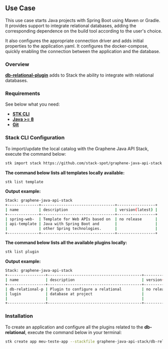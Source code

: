 ## **Use Case**
This use case starts Java projects with Spring Boot using Maven or Gradle. It provides support to integrate relational databases, adding the corresponding dependence on the build tool according to the user's choice.

It also configures the appropriate connection driver and adds initial properties to the application.yaml. It configures the docker-compose, quickly enabling the connection between the application and the database.

### **Overview**
[**db-relational-plugin**](https://github.com/stack-spot/graphene-java-api-stack/tree/main/db-relational-plugin) adds to Stack the ability to integrate with relational databases.

### **Requirements**
See below what you need:
- [**STK CLI**](https://stackspot.com/login?route=/download/cli)
- [**Java >= 8**](https://openjdk.org/)
- [**Git**](https://git-scm.com/)

### Stack CLI Configuration
To import/update the local catalog with the Graphene Java API Stack, execute the command below:
```bash
stk import stack https://github.com/stack-spot/graphene-java-api-stack
```

**The command below lists all templates locally available:**
```bash
stk list template
```

**Output example:**
```bash
Stack: graphene-java-api-stack
+--------------+---------------------------------+-----------------+
| name         | description                     | version(latest) |
+--------------+---------------------------------+-----------------+
| spring-web-  | Template for Web APIs based on  | no release      |
| api-template | Java with Spring Boot and       |                 |
|              | other Spring technologies.      |                 |
+--------------+---------------------------------+-----------------+
```

**The command below lists all the available plugins locally:**
```bash
stk list plugin
```

**Output example:**
```bash
Stack: graphene-java-api-stack
+-----------------+------------------------------------------+-----------------+
| name            | description                              | version(latest) |
+-----------------+------------------------------------------+-----------------+
| db-relational-p | Plugin to configure a relational         | no release      |
| lugin           | database at project                      |                 |
|                 |                                          |                 |
+-----------------+------------------------------------------+-----------------+

```

### Installation
To create an application and configure all the plugins related to the **db-relational**, execute the command below in your terminal:
```bash
stk create app meu-teste-app --stackfile graphene-java-api-stack/db-relational
```